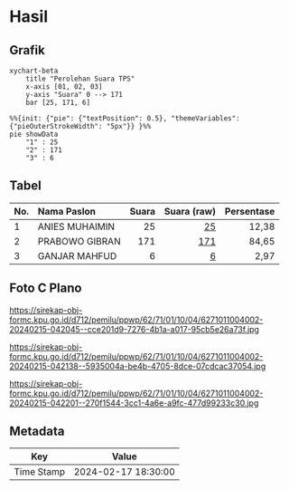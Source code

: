 # Hasil

## Grafik

```mermaid
xychart-beta
    title "Perolehan Suara TPS"
    x-axis [01, 02, 03]
    y-axis "Suara" 0 --> 171
    bar [25, 171, 6]
```

```mermaid
%%{init: {"pie": {"textPosition": 0.5}, "themeVariables": {"pieOuterStrokeWidth": "5px"}} }%%
pie showData
    "1" : 25
    "2" : 171
    "3" : 6
```

## Tabel

| No. | Nama Paslon    | Suara | Suara (raw) | Persentase |
|:--- |:-------------- | -----:| -----------:| ----------:|
| 1   | ANIES MUHAIMIN | 25    | [25][p-1]   | 12,38      |
| 2   | PRABOWO GIBRAN | 171   | [171][p-2]  | 84,65      |
| 3   | GANJAR MAHFUD  | 6     | [6][p-3]    | 2,97       |


[p-1]: https://github.com/gigit-pemilu/pemilu-2024-62-kalimantan-tengah/blob/main/pilpres/hitung-suara/sub/62-kalimantan-tengah/sub/71-kota-palangkaraya/sub/01-pahandut/sub/1004-tumbang-rungan/sub/002-tps/sub/paslon-1.txt
[p-2]: https://github.com/gigit-pemilu/pemilu-2024-62-kalimantan-tengah/blob/main/pilpres/hitung-suara/sub/62-kalimantan-tengah/sub/71-kota-palangkaraya/sub/01-pahandut/sub/1004-tumbang-rungan/sub/002-tps/sub/paslon-2.txt
[p-3]: https://github.com/gigit-pemilu/pemilu-2024-62-kalimantan-tengah/blob/main/pilpres/hitung-suara/sub/62-kalimantan-tengah/sub/71-kota-palangkaraya/sub/01-pahandut/sub/1004-tumbang-rungan/sub/002-tps/sub/paslon-3.txt

## Foto C Plano

https://sirekap-obj-formc.kpu.go.id/d712/pemilu/ppwp/62/71/01/10/04/6271011004002-20240215-042045--cce201d9-7276-4b1a-a017-95cb5e26a73f.jpg

https://sirekap-obj-formc.kpu.go.id/d712/pemilu/ppwp/62/71/01/10/04/6271011004002-20240215-042138--5935004a-be4b-4705-8dce-07cdcac37054.jpg

https://sirekap-obj-formc.kpu.go.id/d712/pemilu/ppwp/62/71/01/10/04/6271011004002-20240215-042201--270f1544-3cc1-4a6e-a9fc-477d99233c30.jpg


## Metadata

| Key        | Value               |
| ---------- | ------------------- |
| Time Stamp | 2024-02-17 18:30:00 |



